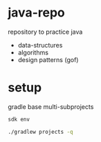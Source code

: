 # java-repo

repository to practice java
- data-structures
- algorithms
- design patterns (gof)

# setup

gradle base multi-subprojects

```bash
sdk env

./gradlew projects -q
```